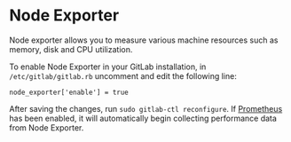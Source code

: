 # Node Exporter

Node exporter allows you to measure various machine resources such as
memory, disk and CPU utilization.

To enable Node Exporter in your GitLab installation, in `/etc/gitlab/gitlab.rb`
uncomment and edit the following line:

```
node_exporter['enable'] = true
```

After saving the changes, run `sudo gitlab-ctl reconfigure`. If [Prometheus](prometheus.md) has been enabled, it will automatically begin collecting performance data from Node Exporter.